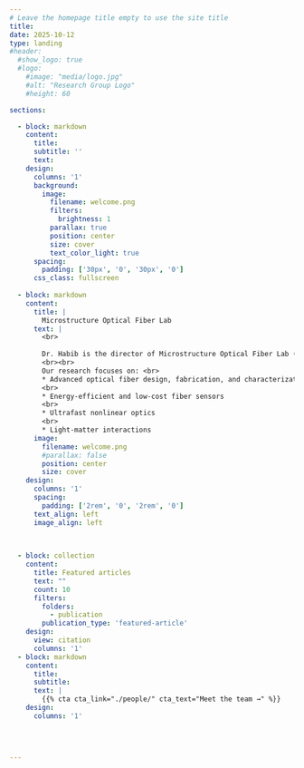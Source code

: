 ```yaml
---
# Leave the homepage title empty to use the site title
title:
date: 2025-10-12
type: landing
#header:
  #show_logo: true
  #logo:
    #image: "media/logo.jpg"
    #alt: "Research Group Logo"
    #height: 60

sections:

  - block: markdown
    content:
      title:
      subtitle: ''
      text:
    design:
      columns: '1'
      background:
        image: 
          filename: welcome.png
          filters:
            brightness: 1
          parallax: true
          position: center
          size: cover
          text_color_light: true
      spacing:
        padding: ['30px', '0', '30px', '0']
      css_class: fullscreen
    
  - block: markdown
    content:
      title: |
        Microstructure Optical Fiber Lab
      text: |
        <br>
        
        Dr. Habib is the director of Microstructure Optical Fiber Lab (MOFLab), where he leads cutting-edge research and innovation on next-generation optical fibers for photonics based applications.
        <br><br>
        Our research focuses on: <br>
        * Advanced optical fiber design, fabrication, and characterization
        <br>
        * Energy-efficient and low-cost fiber sensors
        <br>
        * Ultrafast nonlinear optics
        <br>
        * Light-matter interactions
      image:
        filename: welcome.png
        #parallax: false
        position: center
        size: cover
    design:
      columns: '1'
      spacing:
        padding: ['2rem', '0', '2rem', '0']
      text_align: left
      image_align: left

      
      
  - block: collection
    content:
      title: Featured articles
      text: ""
      count: 10
      filters:
        folders:
          - publication
        publication_type: 'featured-article'
    design:
      view: citation
      columns: '1'
  - block: markdown
    content:
      title:
      subtitle:
      text: |
        {{% cta cta_link="./people/" cta_text="Meet the team →" %}}
    design:
      columns: '1'
  


 
---
```

